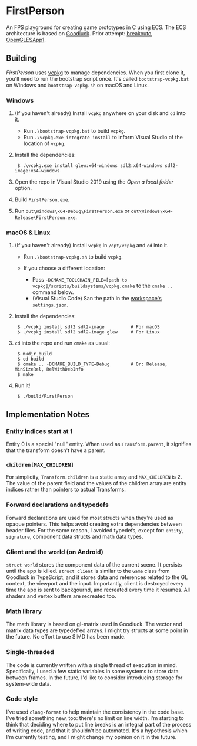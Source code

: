# FirstPerson

An FPS playground for creating game prototypes in C using ECS. The ECS architecture is based on [Goodluck](https://gdlck.com). Prior attempt: [breakoutc](https://github.com/stasm/breakoutc), [OpenGLESApp1](https://github.com/stasm/OpenGLESApp1).


## Building

_FirstPerson_ uses [vcpkg](https://github.com/microsoft/vcpkg) to manage dependencies. When you first clone it, you'll need to run the bootstrap script once. It's called `bootstrap-vcpkg.bat` on Windows and `bootstrap-vcpkg.sh` on macOS and Linux.

### Windows

1. (If you haven't already) Install `vcpkg` anywhere on your disk and `cd` into it.

    - Run `.\bootstrap-vcpkg.bat` to build `vcpkg`.
    - Run `.\vcpkg.exe integrate install` to inform Visual Studio of the location of `vcpkg`.

2. Install the dependencies:

        $ .\vcpkg.exe install glew:x64-windows sdl2:x64-windows sdl2-image:x64-windows

3. Open the repo in Visual Studio 2019 using the _Open a local folder_ option.
4. Build `FirstPerson.exe`.
5. Run `out\Windows\x64-Debug\FirstPerson.exe` or `out\Windows\x64-Release\FirstPerson.exe`.

### macOS & Linux

1. (If you haven't already) Install `vcpkg` in `/opt/vcpkg` and `cd` into it.

    - Run `.\bootstrap-vcpkg.sh` to build `vcpkg`.
    - If you choose a different location:

        - Pass `-DCMAKE_TOOLCHAIN_FILE=[path to vcpkg]/scripts/buildsystems/vcpkg.cmake` to the `cmake ..` command below.
        - (Visual Studio Code) San the path in the [workspace's `settings.json`](https://github.com/microsoft/vcpkg#visual-studio-code-with-cmake-tools).

2. Install the dependencies:

        $ ./vcpkg install sdl2 sdl2-image          # For macOS
        $ ./vcpkg install sdl2 sdl2-image glew     # For Linux

3. `cd` into the repo and run `cmake` as usual:

        $ mkdir build
        $ cd build
        $ cmake .. -DCMAKE_BUILD_TYPE=Debug        # Or: Release, MinSizeRel, RelWithDebInfo
        $ make

4. Run it!

        $ ./build/FirstPerson


## Implementation Notes

### Entity indices start at 1
    
Entity 0 is a special "null" entity. When used as `Transform.parent`, it signifies that the transform doesn't have a parent.

### `children[MAX_CHILDREN]`

For simplicity, `Transform.children` is a static array and `MAX_CHILDREN` is 2. The value of the parent field and the values of the children array are entity indices rather than pointers to actual Transforms.

### Forward declarations and typedefs

Forward declarations are used for most structs when they're used as opaque pointers. This helps avoid creating extra dependencies between header files.  For the same reason, I avoided typedefs, except for: `entity`, `signature`, component data structs and math data types.

### Client and the world (on Android)

`struct world` stores the component data of the current scene. It persists until the app is killed. `struct client` is similar to the `Game` class from Goodluck in TypeScript, and it stores data and references related to the GL context, the viewport and the input. Importantly, client is destroyed every time the app is sent to backgournd, and recreated every time it resumes. All shaders and vertex buffers are recreated too.

### Math library

The math library is based on gl-matrix used in Goodluck. The vector and matrix data types are typedef'ed arrays. I might try structs at some point in the future. No effort to use SIMD has been made.

### Single-threaded

The code is currently written with a single thread of execution in mind.  Specifically, I used a few static variables in some systems to store data between frames. In the future, I'd like to consider introducing storage for system-wide data.

### Code style

I've used `clang-format` to help maintain the consistency in the code base. I've tried something new, too: there's no limit on line width. I'm starting to think that deciding where to put line breaks is an integral part of the process of writing code, and that it shouldn't be automated. It's a hypothesis which I'm currently testing, and I might change my opinion on it in the future.  
